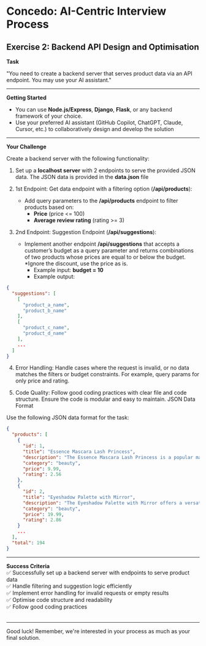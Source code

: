 # Concedo: AI-Centric Interview Process

## Exercise 2: Backend API Design and Optimisation

**Task**

"You need to create a backend server that serves product data via an API endpoint. You may use your AI assistant."

---
**Getting Started**

*   You can use **Node.js/Express**, **Django**, **Flask**, or any backend framework of your choice.
*   Use your preferred AI assistant (GitHub Copilot, ChatGPT, Claude, Cursor, etc.) to collaboratively design and develop the solution
---
**Your Challenge**

Create a backend server with the following functionality:

1.  Set up a **localhost server** with 2 endpoints to serve the provided JSON data. The JSON data is provided in the **data.json** file

2.  1st Endpoint: Get data endpoint with a filtering option (**/api/products**):

    *   Add query parameters to the **/api/products** endpoint to filter products based on:
        *   **Price** (price <= 100)
        *   **Average review rating** (rating >= 3)

3.  2nd Endpoint: Suggestion Endpoint (**/api/suggestions**):

    *   Implement another endpoint **/api/suggestions** that accepts a customer’s budget as a query parameter and returns combinations of two products whose prices are equal to or below the budget. \*Ignore the discount, use the price as is.
        *   Example input: **budget = 10**
        *   Example output:

```json
{
  "suggestions": [
    [
      "product_a_name",
      "product_b_name"
    ],
    [
      "product_c_name",
      "product_d_name"
    ],
    ... 
  ]
}
```
4. Error Handling:
Handle cases where the request is invalid, or no data matches the filters or budget constraints. For example, query params for only price and rating. <br/>

5. Code Quality:
Follow good coding practices with clear file and code structure.
Ensure the code is modular and easy to maintain.
JSON Data Format

Use the following JSON data format for the task:
```json
{
  "products": [
    {
      "id": 1,
      "title": "Essence Mascara Lash Princess",
      "description": "The Essence Mascara Lash Princess is a popular mascara known for its volumizing and lengthening effects. Achieve dramatic lashes with this long-lasting and cruelty-free formula.",
      "category": "beauty",
      "price": 9.99,
      "rating": 2.56
    },
    {
      "id": 2,
      "title": "Eyeshadow Palette with Mirror",
      "description": "The Eyeshadow Palette with Mirror offers a versatile range of eyeshadow shades for creating stunning eye looks. With a built-in mirror, it's convenient for on-the-go makeup application.",
      "category": "beauty",
      "price": 19.99,
      "rating": 2.86
    }
    ...
  ],
  "total": 194
}
```
---
**Success Criteria** <br/>
✅ Successfully set up a backend server with endpoints to serve product data <br/>
✅ Handle filtering and suggestion logic efficiently <br/>
✅ Implement error handling for invalid requests or empty results <br/>
✅ Optimise code structure and readability <br/>
✅ Follow good coding practices <br/><br/>

---
Good luck! Remember, we're interested in your process as much as your final solution.

